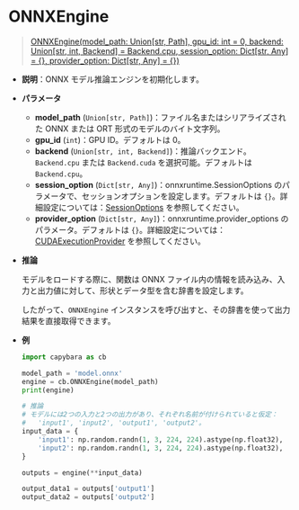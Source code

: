 # ONNXEngine

> [ONNXEngine(model_path: Union[str, Path], gpu_id: int = 0, backend: Union[str, int, Backend] = Backend.cpu, session_option: Dict[str, Any] = {}, provider_option: Dict[str, Any] = {})](https://github.com/DocsaidLab/Capybara/blob/975d62fba4f76db59e715c220f7a2af5ad8d050e/capybara/onnxengine/engine.py#L18)

- **説明**：ONNX モデル推論エンジンを初期化します。

- **パラメータ**

  - **model_path** (`Union[str, Path]`)：ファイル名またはシリアライズされた ONNX または ORT 形式のモデルのバイト文字列。
  - **gpu_id** (`int`)：GPU ID。デフォルトは 0。
  - **backend** (`Union[str, int, Backend]`)：推論バックエンド。`Backend.cpu` または `Backend.cuda` を選択可能。デフォルトは `Backend.cpu`。
  - **session_option** (`Dict[str, Any]`)：onnxruntime.SessionOptions のパラメータで、セッションオプションを設定します。デフォルトは `{}`。詳細設定については：[SessionOptions](https://onnxruntime.ai/docs/api/python/api_summary.html#onnxruntime.SessionOptions) を参照してください。
  - **provider_option** (`Dict[str, Any]`)：onnxruntime.provider_options のパラメータ。デフォルトは `{}`。詳細設定については：[CUDAExecutionProvider](https://onnxruntime.ai/docs/execution-providers/CUDA-ExecutionProvider.html#configuration-options) を参照してください。

- **推論**

  モデルをロードする際に、関数は ONNX ファイル内の情報を読み込み、入力と出力値に対して、形状とデータ型を含む辞書を設定します。

  したがって、`ONNXEngine` インスタンスを呼び出すと、その辞書を使って出力結果を直接取得できます。

- **例**

  ```python
  import capybara as cb

  model_path = 'model.onnx'
  engine = cb.ONNXEngine(model_path)
  print(engine)

  # 推論
  # モデルには2つの入力と2つの出力があり、それぞれ名前が付けられていると仮定：
  #   'input1', 'input2', 'output1', 'output2'。
  input_data = {
      'input1': np.random.randn(1, 3, 224, 224).astype(np.float32),
      'input2': np.random.randn(1, 3, 224, 224).astype(np.float32),
  }

  outputs = engine(**input_data)

  output_data1 = outputs['output1']
  output_data2 = outputs['output2']
  ```
